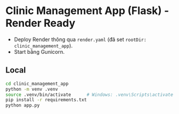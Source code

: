 # Clinic Management App (Flask) - Render Ready

- Deploy Render thông qua `render.yaml` (đã set `rootDir: clinic_management_app`).
- Start bằng Gunicorn.

## Local
```bash
cd clinic_management_app
python -m venv .venv
source .venv/bin/activate      # Windows: .venv\Scripts\activate
pip install -r requirements.txt
python app.py
```
